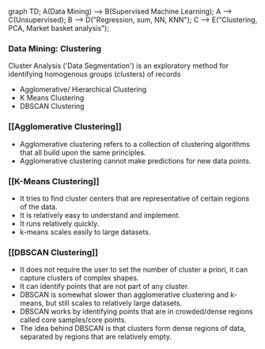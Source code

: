 ---
---

graph TD;
A(Data Mining) --> B(Supervised Machine Learning);
A --> C(Unsupervised);
B --> D("Regression, sum, NN, KNN");
C --> E("Clustering, PCA, Market basket analysis");

### Data Mining: Clustering

Cluster Analysis ('Data Segmentation') is an exploratory method for identifying homogenous groups (clusters) of records

- Agglomerative/ Hierarchical Clustering
- K Means Clustering
- DBSCAN Clustering

### [[Agglomerative Clustering]]
- Agglomerative clustering refers to a collection of clustering algorithms that all build upon the same principles.
- Agglomerative clustering cannot make predictions for new data points.

### [[K-Means Clustering]]
- It tries to find cluster centers that are representative of certain regions of the data.
- It is relatively easy to understand and implement. 
- It runs relatively quickly.
- k-means scales easily to large datasets.

### [[DBSCAN Clustering]]
- It does not require the user to set the number of cluster a priori, it can capture clusters of complex shapes.
- It can identify points that are not part of any cluster.
- DBSCAN is somewhat slower than agglomerative clustering and k-means, but still scales to relatively large datasets.
- DBSCAN works by identifying points that are in crowded/dense regions called core samples/core points.
- The idea behind DBSCAN is that clusters form dense regions of data, separated by regions that are relatively empty.